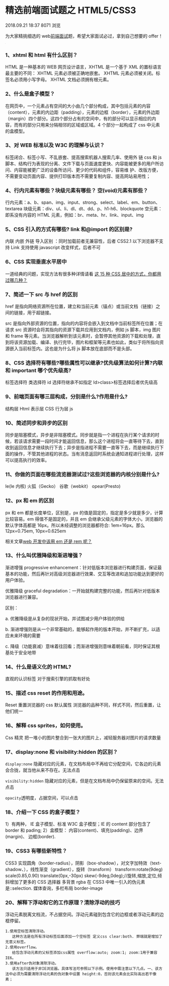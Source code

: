 # **精选前端面试题之 HTML5/CSS3**

2018.09.21 18:37 8071 浏览

为大家精挑细选的 web[前端面试](https://coding.imooc.com/class/419.html)题，希望大家面试必过，拿到自己想要的 offer！

![精选前端面试题之HTML5/CSS3](data:image/png;base64,iVBORw0KGgoAAAANSUhEUgAAAAEAAAABCAYAAAAfFcSJAAAAAXNSR0IArs4c6QAAAARnQU1BAACxjwv8YQUAAAAJcEhZcwAADsQAAA7EAZUrDhsAAAANSURBVBhXYzh8+PB/AAffA0nNPuCLAAAAAElFTkSuQmCC)

### 1、xhtml 和 html 有什么区别？

HTML 是一种基本的 WEB 网页设计语言，XHTML 是一个基于 XML 的置标语言最主要的不同： XHTML 元素必须被正确地嵌套。 XHTML 元素必须被关闭。标签名必须用小写字母。 XHTML 文档必须拥有根元素。

### 2、什么是盒子模型？

在网页中，一个元素占有空间的大小由几个部分构成，其中包括元素的内容（content），元素的内边距（padding），元素的边框（border），元素的外边距（margin）四个部分。这四个部分占有的空间中，有的部分可以显示相应的内容，而有的部分只用来分隔相邻的区域或区域。4 个部分一起构成了 css 中元素的盒模型。

### 3、对 WEB 标准以及 W3C 的理解与认识？

标签闭合、标签小写、不乱嵌套、提高搜索机器人搜索几率、使用外 链 css 和 js 脚本、结构行为表现的分离、文件下载与页面速度更快、内容能被更多的用户所访问、内容能被更广泛的设备所访问、更少的代码和组件，容易维 护、改版方便，不需要变动页面内容、提供打印版本而不需要复制内容、提高网站易用性；

### 4、行内元素有哪些？块级元素有哪些？ 空(void)元素有那些？

行内元素：a、b、span、img、input、strong、select、label、em、button、textarea 块级元素：div、ul、li、dl、dt、dd、p、h1-h6、blockquote 空元素：即系没有内容的 HTML 元素，例如：br、meta、hr、link、input、img

### 5、CSS 引入的方式有哪些? link 和@import 的区别是?

内联 内嵌 外链 导入区别 ：同时加载前者无兼容性，后者 CSS2.1 以下浏览器不支持 Link 支持使用 javascript 改变样式，后者不可

### 6、CSS 实现垂直水平居中

一道经典的问题，实现方法有很多种详情请看 [这 15 种 CSS 居中的方式，你都用过哪几种？](http://www.javanx.cn/20180723/css-center/)

### 7、简述一下 src 与 href 的区别

href 是指向网络资源所在位置，建立和当前元素（锚点）或当前文档（链接）之间的链接，用于超链接。

src 是指向外部资源的位置，指向的内容将会嵌入到文档中当前标签所在位置；在请求 src 资源时会将其指向的资源下载并应用到文档内，例如 js 脚本，img 图片和 frame 等元素。当浏览器解析到该元素时，会暂停其他资源的下载和处理，直到将该资源加载、编译、执行完毕，图片和框架等元素也如此，类似于将所指向资源嵌入当前标签内。这也是为什么将 js 脚本放在底部而不是头部。

### 8、CSS 选择符有哪些?哪些属性可以继承?优先级算法如何计算?内联和 important 哪个优先级高?

标签选择符 类选择符 id 选择符继承不如指定 Id>class>标签选择后者优先级高

### 9、前端页面有哪三层构成，分别是什么?作用是什么?

结构层 Html 表示层 CSS 行为层 js

### 10、简述同步和异步的区别

同步是阻塞模式，异步是非阻塞模式。同步就是指一个进程在执行某个请求的时候，若该请求需要一段时间才能返回信息，那么这个进程将会一直等待下去，直到收到返回信息才继续执行下去；异步是指进程不需要一直等下去，而是继续执行下面的操作，不管其他进程的状态。当有消息返回时系统会通知进程进行处理，这样可以提高执行的效率。

### 11、你做的页面在哪些流览器测试过?这些浏览器的内核分别是什么?

Ie(Ie 内核) 火狐（Gecko） 谷歌（webkit） opear(Presto)

### 12、px 和 em 的区别

px 和 em 都是长度单位，区别是，px 的值是固定的，指定是多少就是多少，计算比较容易。em 得值不是固定的，并且 em 会继承父级元素的字体大小。浏览器的默认字体高都是 16px。所以未经调整的浏览器都符合: 1em=16px。那么 12px=0.75em, 10px=0.625em

相关文章[web 开发中该用 em 还是 rem 呢？](http://www.javanx.cn/20180920/em-or-rem/)

### 13、什么叫优雅降级和渐进增强？

渐进增强 progressive enhancement：针对低版本浏览器进行构建页面，保证最基本的功能，然后再针对高级浏览器进行效果、交互等改进和追加功能达到更好的用户体验。

优雅降级 graceful degradation：一开始就构建完整的功能，然后再针对低版本浏览器进行兼容。

区别：

a. 优雅降级是从复杂的现状开始，并试图减少用户体验的供给

b. 渐进增强则是从一个非常基础的，能够起作用的版本开始，并不断扩充，以适应未来环境的需要

c. 降级（功能衰减）意味着往回看；而渐进增强则意味着朝前看，同时保证其根基处于安全地带

### 14、什么是语义化的 HTML?

直观的认识标签 对于搜索引擎的抓取有好处

### 15、描述 css reset 的作用和用途。

Reset 重置浏览器的 css 默认属性 浏览器的品种不同，样式不同，然后重置，让他们统一

### 16、解释 css sprites，如何使用。

Css 精灵 把一堆小的图片整合到一张大的图片上，减轻服务器对图片的请求数量

### 17、display:none 和 visibility:hidden 的区别？

`display:none` 隐藏对应的元素，在文档布局中不再给它分配空间，它各边的元素会合拢，就当他从来不存在。无法点击

`visibility:hidden` 隐藏对应的元素，但是在文档布局中仍保留原来的空间。无法点击

`opacity`透明度，占据空间，可以点击

### 18、介绍一下 CSS 的盒子模型？

1）有两种， IE 盒子模型、标准 W3C 盒子模型；IE 的 content 部分包含了 border 和 pading; 2）盒模型： 内容(content)、填充(padding)、边界(margin)、 边框(border).

### 19、CSS3 有哪些新特性？

CSS3 实现圆角（border-radius），阴影（box-shadow），对文字加特效（text-shadow、），线性渐变（gradient），旋转（transform） transform:rotate(9deg) scale(0.85,0.90) translate(0px,-30px) skew(-9deg,0deg);//旋转,缩放,定位,倾斜增加了更多的 CSS 选择器 多背景 rgba 在 CSS3 中唯一引入的伪元素是::selection. 媒体查询，多栏布局 border-image

### 20、解释下浮动和它的工作原理？清除浮动的技巧

浮动元素脱离文档流，不占据空间。浮动元素碰到包含它的边框或者浮动元素的边框停留。

```
1.使用空标签清除浮动。
   这种方法是在所有浮动标签后面添加一个空标签 定义css clear:both. 弊端就是增加了无意义标签。
2.使用overflow。
   给包含浮动元素的父标签添加css属性 overflow:auto; zoom:1; zoom:1用于兼容IE6。
3.使用after伪对象清除浮动。
   该方法只适用于非IE浏览器。具体写法可参照以下示例。使用中需注意以下几点。一、该方法中必须为需要清除浮动元素的伪对象中设置 height:0，否则该元素会比实际高出若干像素；
```

##
